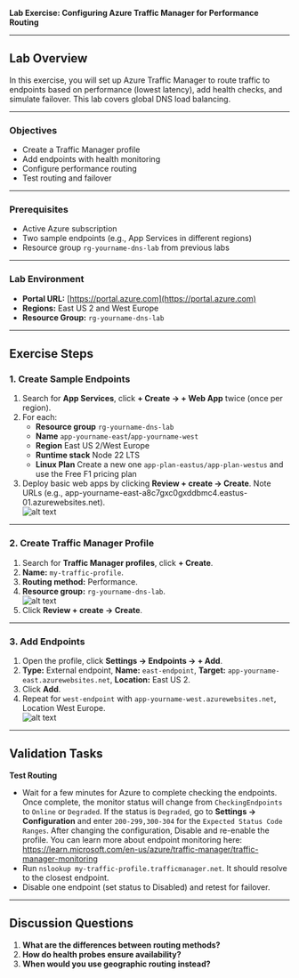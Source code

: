 **Lab Exercise: Configuring Azure Traffic Manager for Performance Routing**

---

## Lab Overview

In this exercise, you will set up Azure Traffic Manager to route traffic to endpoints based on performance (lowest latency), add health checks, and simulate failover. This lab covers global DNS load balancing.

---

### Objectives

* Create a Traffic Manager profile
* Add endpoints with health monitoring
* Configure performance routing
* Test routing and failover

---

### Prerequisites

* Active Azure subscription
* Two sample endpoints (e.g., App Services in different regions)
* Resource group `rg-yourname-dns-lab` from previous labs

---

### Lab Environment

* **Portal URL:** [https://portal.azure.com](https://portal.azure.com)
* **Regions:** East US 2 and West Europe
* **Resource Group:** `rg-yourname-dns-lab`

---

## Exercise Steps

### 1. **Create Sample Endpoints**

1. Search for **App Services**, click **+ Create -> + Web App** twice (once per region).
2. For each: 
   * **Resource group** `rg-yourname-dns-lab` 
   * **Name** `app-yourname-east`/`app-yourname-west`
   * **Region** East US 2/West Europe
   * **Runtime stack** Node 22 LTS
   * **Linux Plan** Create a new one `app-plan-eastus/app-plan-westus` and use the Free F1 pricing plan
3. Deploy basic web apps by clicking **Review + create → Create**. Note URLs (e.g., app-yourname-east-a8c7gxc0gxddbmc4.eastus-01.azurewebsites.net).  
   ![alt text](image.png)

---

### 2. **Create Traffic Manager Profile**

1. Search for **Traffic Manager profiles**, click **+ Create**.
2. **Name:** `my-traffic-profile`.
3. **Routing method:** Performance.
4. **Resource group:** `rg-yourname-dns-lab`.  
   ![alt text](image-1.png)
5. Click **Review + create → Create**.

---

### 3. **Add Endpoints**

1. Open the profile, click **Settings → Endpoints → + Add**.
2. **Type:** External endpoint, **Name:** `east-endpoint`, **Target:** `app-yourname-east.azurewebsites.net`, **Location:** East US 2.
3. Click **Add**.
4. Repeat for `west-endpoint` with `app-yourname-west.azurewebsites.net`, Location West Europe.  
   ![alt text](image-2.png)

---

## Validation Tasks

**Test Routing**

   * Wait for a few minutes for Azure to complete checking the endpoints. Once complete, the monitor status will change from `CheckingEndpoints` to `Online` or `Degraded`. If the status is `Degraded`, go to **Settings -> Configuration** and enter `200-299,300-304` for the `Expected Status Code Ranges`. After changing the configuration, Disable and re-enable the profile. You can learn more about endpoint monitoring here: https://learn.microsoft.com/en-us/azure/traffic-manager/traffic-manager-monitoring
   * Run `nslookup my-traffic-profile.trafficmanager.net`. It should resolve to the closest endpoint.
   * Disable one endpoint (set status to Disabled) and retest for failover.  

---

## Discussion Questions

1. **What are the differences between routing methods?**
2. **How do health probes ensure availability?**
3. **When would you use geographic routing instead?**



